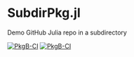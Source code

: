 # SubdirPkg.jl
Demo GitHub Julia repo in a subdirectory

[![PkgB-CI](https://github.com/luiarthur/SubdirPkg.jl/actions/workflows/PkgA-CI.yml/badge.svg)](https://github.com/luiarthur/SubdirPkg.jl/actions/workflows/PkgA-CI.yml)
[![PkgB-CI](https://github.com/luiarthur/SubdirPkg.jl/actions/workflows/PkgB-CI.yml/badge.svg)](https://github.com/luiarthur/SubdirPkg.jl/actions/workflows/PkgB-CI.yml)

